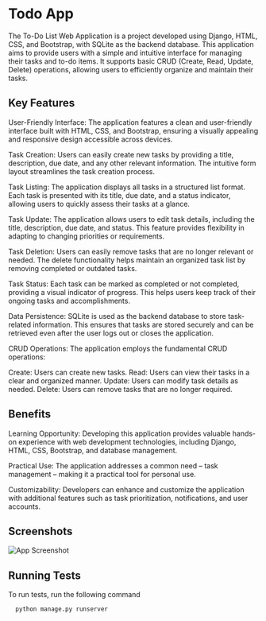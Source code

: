 
# Todo App

The To-Do List Web Application is a project developed using Django, HTML, CSS, and Bootstrap, with SQLite as the backend database. This application aims to provide users with a simple and intuitive interface for managing their tasks and to-do items. It supports basic CRUD (Create, Read, Update, Delete) operations, allowing users to efficiently organize and maintain their tasks.


## Key Features

User-Friendly Interface: The application features a clean and user-friendly interface built with HTML, CSS, and Bootstrap, ensuring a visually appealing and responsive design accessible across devices.

Task Creation: Users can easily create new tasks by providing a title, description, due date, and any other relevant information. The intuitive form layout streamlines the task creation process.

Task Listing: The application displays all tasks in a structured list format. Each task is presented with its title, due date, and a status indicator, allowing users to quickly assess their tasks at a glance.

Task Update: The application allows users to edit task details, including the title, description, due date, and status. This feature provides flexibility in adapting to changing priorities or requirements.

Task Deletion: Users can easily remove tasks that are no longer relevant or needed. The delete functionality helps maintain an organized task list by removing completed or outdated tasks.

Task Status: Each task can be marked as completed or not completed, providing a visual indicator of progress. This helps users keep track of their ongoing tasks and accomplishments.

Data Persistence: SQLite is used as the backend database to store task-related information. This ensures that tasks are stored securely and can be retrieved even after the user logs out or closes the application.

CRUD Operations: The application employs the fundamental CRUD operations:

Create: Users can create new tasks.
Read: Users can view their tasks in a clear and organized manner.
Update: Users can modify task details as needed.
Delete: Users can remove tasks that are no longer required.


## Benefits

Learning Opportunity: Developing this application provides valuable hands-on experience with web development technologies, including Django, HTML, CSS, Bootstrap, and database management.

Practical Use: The application addresses a common need – task management – making it a practical tool for personal use.

Customizability: Developers can enhance and customize the application with additional features such as task prioritization, notifications, and user accounts.
## Screenshots

![App Screenshot](https://via.placeholder.com/468x300?text=App+Screenshot+Here)


## Running Tests

To run tests, run the following command

```bash
  python manage.py runserver
```

